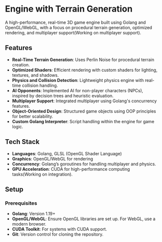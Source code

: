 # Engine with Terrain Generation

A high-performance, real-time 3D game engine built using Golang and OpenGL/WebGL, with a focus on procedural terrain generation, optimized rendering, and multiplayer support(Working on multiplayer support).

## Features

- **Real-Time Terrain Generation**: Uses Perlin Noise for procedural terrain creation.
- **Optimized Shaders**: Efficient rendering with custom shaders for lighting, textures, and shadows.
- **Physics and Collision Detection**: Lightweight physics engine with real-time collision handling.
- **AI Opponents**: Implemented AI for non-player characters (NPCs), inspired by decision trees and heuristic evaluation.
- **Multiplayer Support**: Integrated multiplayer using Golang's concurrency features.
- **Object-Oriented Design**: Structured game objects using OOP principles for better scalability.
- **Custom Golang Interpreter**: Script handling within the engine for game logic.

## Tech Stack

- **Languages**: Golang, GLSL (OpenGL Shader Language)
- **Graphics**: OpenGL/WebGL for rendering
- **Concurrency**: Golang’s goroutines for handling multiplayer and physics.
- **GPU Acceleration**: CUDA for high-performance computing tasks(Working on integration).

## Setup

### Prerequisites

- **Golang**: Version 1.19+
- **OpenGL/WebGL**: Ensure OpenGL libraries are set up. For WebGL, use a modern browser.
- **CUDA Toolkit**: For systems with CUDA support.
- **Git**: Version control for cloning the repository.
